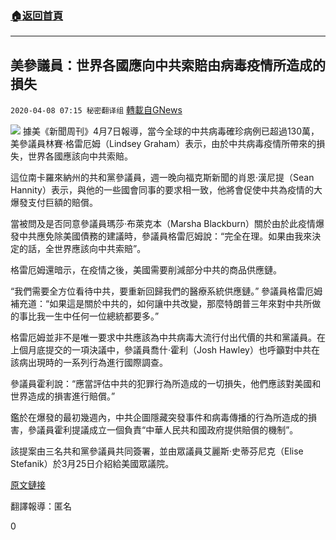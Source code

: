 ###  [:house:返回首頁](https://github.com/ourhimalayas/txt)
---

## 美參議員：世界各國應向中共索賠由病毒疫情所造成的損失
`2020-04-08 07:15 秘密翻译组` [轉載自GNews](https://gnews.org/zh-hant/166046/)

![](https://s3.amazonaws.com/gnews-media-offload/wp-content/uploads/2020/04/08065318/Picture-1-101.png)
據美《新聞周刊》4月7日報導，當今全球的中共病毒確珍病例已超過130萬，美參議員林賽·格雷厄姆（Lindsey Graham）表示，由於中共病毒疫情所帶來的損失，世界各國應該向中共索賠。

這位南卡羅來納州的共和黨參議員，週一晚向福克斯新聞的肖恩·漢尼提（Sean Hannity）表示，與他的一些國會同事的要求相一致，他將會促使中共為疫情的大爆發支付巨額的賠償。

當被問及是否同意參議員瑪莎·布萊克本（Marsha Blackburn）關於由於此疫情爆發中共應免除美國債務的建議時，參議員格雷厄姆說：“完全在理。如果由我來決定的話，全世界應該向中共索賠”。

格雷厄姆還暗示，在疫情之後，美國需要削減部分中共的商品供應鏈。

“我們需要全方位看待中共，要重新回歸我們的醫療系統供應鏈。” 參議員格雷厄姆補充道：“如果這是關於中共的，如何讓中共改變，那麼特朗普三年來對中共所做的事比我一生中任何一位總統都要多。”

格雷厄姆並非不是唯一要求中共應該為中共病毒大流行付出代價的共和黨議員。在上個月底提交的一項決議中，參議員喬什·霍利（Josh Hawley）也呼籲對中共在該病出現時的一系列行為進行國際調查。

參議員霍利說：“應當評估中共的犯罪行為所造成的一切損失，他們應該對美國和世界造成的損害進行賠償。”

鑑於在爆發的最初幾週內，中共企圖隱藏突發事件和病毒傳播的行為所造成的損害，參議員霍利提議成立一個負責“中華人民共和國政府提供賠償的機制”。

該提案由三名共和黨參議員共同簽署，並由眾議員艾麗斯·史蒂芬尼克（Elise Stefanik）於3月25日介紹給美國眾議院。

[原文鏈接](https://www.newsweek.com/lindsey-graham-china-should-sent-bill-coronavirus-pandemic-1496480)

翻譯報導：匿名

0
